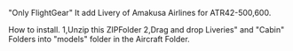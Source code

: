 "Only FlightGear"
It add Livery of Amakusa Airlines for 
ATR42-500,600.

How to install.
1,Unzip this ZIPFolder
2,Drag and drop Liveries" and "Cabin" Folders into "models" folder in the Aircraft Folder.

